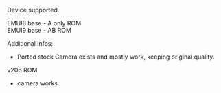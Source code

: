 Device supported.

EMUI8 base - A only ROM<br>
EMUI9 base - AB ROM

Additional infos:
- Ported stock Camera exists and mostly work, keeping original quality.

v206 ROM
- camera works
